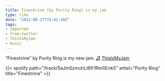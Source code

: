 ```yaml
---
title: Fineshrine (by Purity Ring) is my jam
type: like
date: "2012-08-17T15:42:48Z"
tags:
- imported
- from-twitter
- ThisIsMyJam
- music
---
```

“Fineshrine” by Purity Ring is my new jam. [♫](https://t.thisismyjam.com/jphastings/_2svwlop) [ThisIsMyJam](/tags/thisismyjam)

{{< spotify path="/track/5aJmSzmuhLI6fr1Rm0EnkS" artist="Purity Ring" title="Fineshrine" >}}
